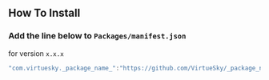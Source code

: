## How To Install

### Add the line below to `Packages/manifest.json`

for version `x.x.x`
```csharp
"com.virtuesky._package_name_":"https://github.com/VirtueSky/_package_name_.git#x.x.x",
```
